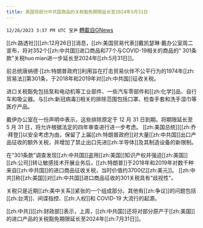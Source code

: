 ```yaml
---
title: 美国将部分中共国商品的关税豁免期限延长至2024年5月31日
---
```

`12/26/2023 3:37 PM UTC 宝尹` [轉載自GNews](https://gnews.org/articles/2153660)

[[zh:路透社]][[zh:12月26日]]消息，[[zh:美国贸易代表]]戴凯瑟琳·戴办公室周二宣布，将对352个[[zh:中共国]]进口商品和77个与COVID-19相关的商品的“ 301条款”关税huo mian进一步延长至2024年[[zh:5月31日]]。

前总统唐纳德·[[zh:特朗普政府]]利用旨在打击贸易伙伴不公平行为的1974年[[zh:贸易法]]第301条，于2018年和2019年对[[zh:中共国]]征收关税。

进口关税豁免包括泵和电动机等工业部件、一些汽车零部件和[[zh:化学]]品、自行车和吸尘器。与[[zh:新冠病毒]]相关的排除范围包括口罩、检查手套和洗手湿巾等医疗产品。

戴伊办公室在一份声明中表示，这些排除原定于 12 月 31 日到期。将期限延长至 5 月 31 日，将允许根据法定的四年审查进行进一步考虑。
[[zh:美国总统]][[zh:乔·拜登]]以安全考虑为由，保留了上届[[zh:特朗普政府]]对大量[[zh:中共国]]出口产品征收的额外关税，并增加了禁止出口先进[[zh:半导体]]及其制造设备的新限制。

在“301条款”调查发现[[zh:中共国]]盗用[[zh:美国]]知识产权并强迫[[zh:美国]][[zh:公司]]转让敏感技术开展业务后，[[zh:特朗普]]于2018年和2019年对数千种来自[[zh:中共国]]的进口商品征收关税，当时价值约3700亿[[zh:美元]]。
[[zh:中共]]称[[zh:美国]]对[[zh:中共国]]进口商品征收的301关税具有“歧视性”。

关税只是近期[[zh:美中关系]]紧张的一个组成部分。其他有[[zh:争议]]的问题包括[[zh:台湾]]、间谍指控、[[zh:人权]]和 COVID-19 大流行的起源。

[[zh:中共]][[zh:财政部]]表示，上周，[[zh:中共国]]还将对部分原产于[[zh:美国]]的进口产品的关税豁免期限延长至2024年[[zh:7月31日]]。


